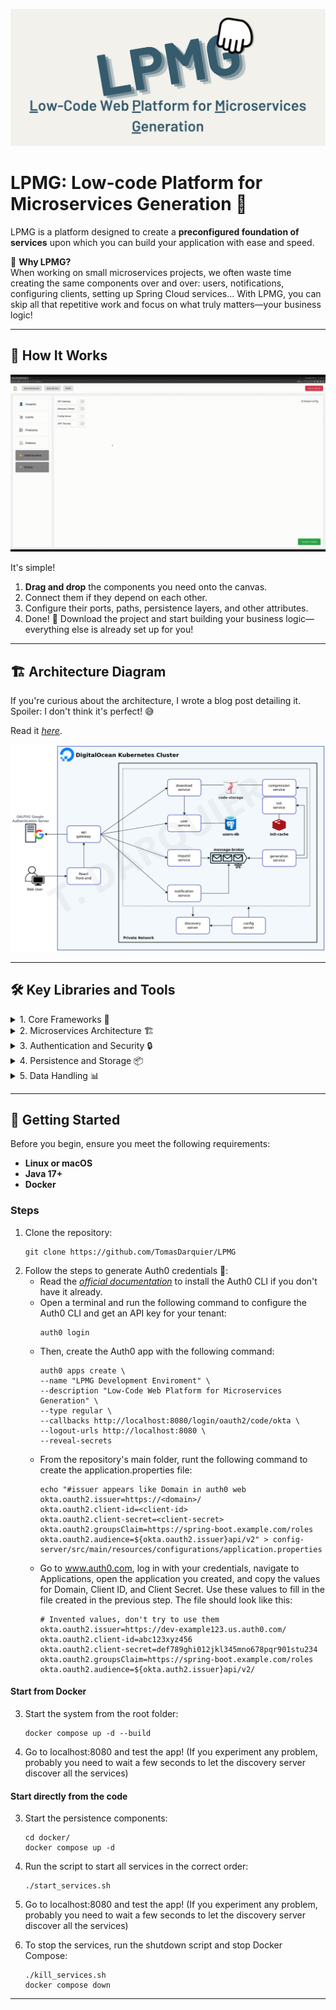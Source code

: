 <p align="center">
    <img src="docs/banner.png" alt="Project Banner"/>
</p>

# LPMG: Low-code Platform for Microservices Generation 🚀

LPMG is a platform designed to create a **preconfigured foundation of services** upon which you can build your application with ease and speed.

🤔 **Why LPMG?**  
When working on small microservices projects, we often waste time creating the same components over and over: users, notifications, configuring clients, setting up Spring Cloud services... With LPMG, you can skip all that repetitive work and focus on what truly matters—your business logic!

---

## 🌟 How It Works
<p align="center">
    <img src="docs/platformGIF.gif" alt="Platform Demo"/>
</p>

It's simple!
1. **Drag and drop** the components you need onto the canvas.
2. Connect them if they depend on each other.
3. Configure their ports, paths, persistence layers, and other attributes.
4. Done! 🎉 Download the project and start building your business logic—everything else is already set up for you!

---

## 🏗️ Architecture Diagram
If you're curious about the architecture, I wrote a blog post detailing it. Spoiler: I don't think it's perfect! 😅

Read it [_here_](https://blog.tomasdarquier.com/como-estructure-la-arquitectura-de-mi-plataforma-web-de-generacion-de-codigo).

<p align="center">
    <img src="docs/arquitecture.png" alt="Architecture diagram"/>
</p>

---

## 🛠️ Key Libraries and Tools

<details>
<summary>1. Core Frameworks 🌟</summary>

- **Spring Boot**: The foundation for building fast and robust Java applications.
  - **`spring-boot-starter-web`**: For building REST APIs.
  - **`spring-boot-starter-data-jpa`**: For data access and management with JPA.
  - **`spring-boot-starter-data-rest`**: Exposes JPA data via REST endpoints.
  - **`spring-boot-starter-actuator`**: For monitoring and metrics.

</details>

<details>
<summary>2. Microservices Architecture 🏗️</summary>

- **Spring Cloud**: Tools for managing microservices, such as:
  - **`spring-cloud-starter-netflix-eureka-client`**: Service registry and discovery.
  - **`spring-cloud-starter-openfeign`**: Declarative HTTP clients for service communication.
  - **`spring-cloud-starter-config`**: Centralized configuration management.

</details>

<details>
<summary>3. Authentication and Security 🔒</summary>

- **Okta**: Authentication solution with easy integration.
  - **`okta-spring-boot-starter`**: Native support for Spring.

</details>

<details>
<summary>4. Persistence and Storage 📦</summary>

- **PostgreSQL**: Relational database for structured data.
- **Redis**: In-memory storage for caching and key-value data.
- **MinIO**: Object storage solution for large-scale data.

</details>

<details>
<summary>5. Data Handling 📊</summary>

- **Jackson Databind**: For JSON serialization and deserialization.
- **Apache Velocity**: Dynamic code template generation.
- **Apache Jena**: Working with RDF data and ontologies.

</details>
<!--
<details>
<summary>6. Testing and Agile Development ⚙️</summary>

- **Spring Boot Testing**: Integrated testing for Spring:
  - **`spring-boot-starter-test`**: Core test suite.
  - **`spring-kafka-test`**: Kafka-specific testing tools.
- **Lombok**: Reduces boilerplate code.
- **Spring DevTools**: Speeds up development with fast restarts.

</details>
-->


---

## 🚀 Getting Started 
Before you begin, ensure you meet the following requirements:
- **Linux or macOS**
- **Java 17+**
- **Docker**

### Steps
1. Clone the repository:
   ```shell
   git clone https://github.com/TomasDarquier/LPMG
   ```  
2. Follow the steps to generate Auth0 credentials 🔐:
   - Read the [_official documentation_](https://developer.auth0.com/resources/labs/tools/auth0-cli-basics) to install the Auth0 CLI if you don't have it already.
   - Open a terminal and run the following command to configure the Auth0 CLI and get an API key for your tenant:
       ```shell
       auth0 login
       ```  
   - Then, create the Auth0 app with the following command:
       ```shell
       auth0 apps create \
       --name "LPMG Development Enviroment" \
       --description "Low-Code Web Platform for Microservices Generation" \
       --type regular \
       --callbacks http://localhost:8080/login/oauth2/code/okta \
       --logout-urls http://localhost:8080 \
       --reveal-secrets
       ```  
   - From the repository's main folder, runt the following command to create the application.properties file:
       ```shell
      echo "#issuer appears like Domain in auth0 web
       okta.oauth2.issuer=https://<domain>/
       okta.oauth2.client-id=<client-id>
       okta.oauth2.client-secret=<client-secret>
       okta.oauth2.groupsClaim=https://spring-boot.example.com/roles
       okta.oauth2.audience=${okta.oauth2.issuer}api/v2" > config-server/src/main/resources/configurations/application.properties
       ```  
   - Go to www.auth0.com, log in with your credentials, navigate to Applications, open the application you created, and copy the values for Domain, Client ID, and Client Secret. Use these values to fill in the file created in the previous step. The file should look like this:
       ```  shell
      # Invented values, don't try to use them
       okta.oauth2.issuer=https://dev-example123.us.auth0.com/
       okta.oauth2.client-id=abc123xyz456
       okta.oauth2.client-secret=def789ghi012jkl345mno678pqr901stu234
       okta.oauth2.groupsClaim=https://spring-boot.example.com/roles
       okta.oauth2.audience=${okta.auth2.issuer}api/v2/
       ```  
#### Start from Docker

3. Start the system from the root folder:
   ```shell
   docker compose up -d --build
   ```  
4. Go to localhost:8080 and test the app! (If you experiment any problem, probably you need to wait a few seconds to let the discovery server discover all the services) 

#### Start directly from the code 

3. Start the persistence components:
   ```shell
   cd docker/
   docker compose up -d
   ```  
4. Run the script to start all services in the correct order:
   ```shell
   ./start_services.sh
   ```  
5. Go to localhost:8080 and test the app! (If you experiment any problem, probably you need to wait a few seconds to let the discovery server discover all the services) 

6. To stop the services, run the shutdown script and stop Docker Compose:
   ```shell
   ./kill_services.sh
   docker compose down
   ```

---

